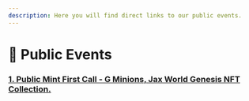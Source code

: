 ```yaml
---
description: Here you will find direct links to our public events.
---
```


# 📢 Public Events

### [1. **Public Mint First Call - G Minions, Jax World Genesis NFT Collection.**](public-nft-mints/1.-g-minions.md) <a href="#https-discord.com-invite-dpne6fk4s4" id="https-discord.com-invite-dpne6fk4s4"></a>

####
